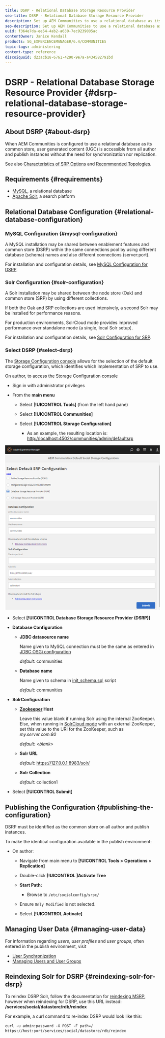 ```yaml
---
title: DSRP - Relational Database Storage Resource Provider
seo-title: DSRP - Relational Database Storage Resource Provider
description: Set up AEM Communities to use a relational database as its common store
seo-description: Set up AEM Communities to use a relational database as its common store
uuid: f364e7da-ee54-4ab2-a630-7ec9239005ac
contentOwner: Janice Kendall
products: SG_EXPERIENCEMANAGER/6.4/COMMUNITIES
topic-tags: administering
content-type: reference
discoiquuid: d23acb18-6761-4290-9e7a-a434582791bd
---
```


# DSRP - Relational Database Storage Resource Provider {#dsrp-relational-database-storage-resource-provider}

## About DSRP {#about-dsrp}

When AEM Communities is configured to use a relational database as its common store, user generated content (UGC) is accessible from all author and publish instances without the need for synchronization nor replication.

See also [Characteristics of SRP Options](working-with-srp.md#characteristics-of-srp-options) and [Recommended Topologies](topologies.md).

## Requirements {#requirements}

* [MySQL](#mysql-configuration), a relational database
* [Apache Solr](#solr-configuration), a search platform

## Relational Database Configuration {#relational-database-configuration}

### MySQL Configuration {#mysql-configuration}

A MySQL installation may be shared between enablement features and common store (DSRP) within the same connections pool by using different database (schema) names and also different connections (server:port).

For installation and configuration details, see [MySQL Configuration for DSRP](dsrp-mysql.md).

### Solr Configuration {#solr-configuration}

A Solr installation may be shared between the node store (Oak) and common store (SRP) by using different collections.

If both the Oak and SRP collections are used intensively, a second Solr may be installed for performance reasons.

For production environments, SolrCloud mode provides improved performance over standalone mode (a single, local Solr setup).

For installation and configuration details, see [Solr Configuration for SRP](solr.md).

### Select DSRP {#select-dsrp}

The [Storage Configuration console](srp-config.md) allows for the selection of the default storage configuration, which identifies which implementation of SRP to use.

On author, to access the Storage Configuration console

* Sign in with administrator privileges
* From the **main menu**

    * Select **[!UICONTROL Tools]** (from the left hand pane)
    * Select **[!UICONTROL Communities]**
    * Select **[!UICONTROL Storage Configuration]**

        * As an example, the resulting location is: [http://localhost:4502/communities/admin/defaultsrp](http://localhost:4502/communities/admin/defaultsrp)

![chlimage_1-128](assets/chlimage_1-128.png)

* Select **[!UICONTROL Database Storage Resource Provider (DSRP)]**
* **Database Configuration**

    * **JDBC datasource name** 

      Name given to MySQL connection must be the same as entered in [JDBC OSGi configuration](dsrp-mysql.md#configurejdbcconnections)  

      *default*: communities
  
    * **Database name** 

      Name given to schema in [init_schema.sql](dsrp-mysql.md#obtain-the-sql-script) script 

      *default*: communities

* **SolrConfiguration**

    * **[Zookeeper](https://cwiki.apache.org/confluence/display/solr/Using+ZooKeeper+to+Manage+Configuration+Files) Host** 
  
      Leave this value blank if running Solr using the internal ZooKeeper. Else, when running in [SolrCloud mode](solr.md#solrcloud-mode) with an external ZooKeeper, set this value to the URI for the ZooKeeper, such as *my.server.com:80* 
  
      *default*: *&lt;blank&gt;*
  
    * **Solr URL** 

      *default*: https://127.0.0.1:8983/solr/
  
    * **Solr Collection** 

      *default*: collection1

* Select **[!UICONTROL Submit]**

## Publishing the Configuration {#publishing-the-configuration}

DSRP must be identified as the common store on all author and publish instances.

To make the identical configuration available in the publish environment:

* On author:

    * Navigate from main menu to **[!UICONTROL Tools > Operations > Replication]**
    * Double-click **[!UICONTROL ]Activate Tree**
    * **Start Path:**

        * Browse to `/etc/socialconfig/srpc/`

    * Ensure `Only Modified` is not selected.
    * Select **[!UICONTROL Activate]**

## Managing User Data {#managing-user-data}

For information regarding *users*, *user profiles* and *user groups*, often entered in the publish environment, visit

* [User Synchronization](sync.md)
* [Managing Users and User Groups](users.md)

## Reindexing Solr for DSRP {#reindexing-solr-for-dsrp}

To reindex DSRP Solr, follow the documentation for [reindexing MSRP](msrp.md#msrp-reindex-tool), however when reindexing for DSRP, use this URL instead: **/services/social/datastore/rdb/reindex**

For example, a curl command to re-index DSRP would look like this:

```shell
curl -u admin:password -X POST -F path=/ https://host:port/services/social/datastore/rdb/reindex
```

